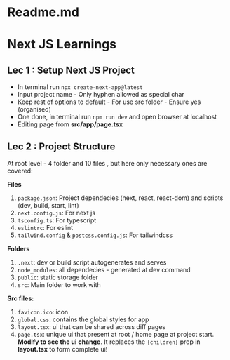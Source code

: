 # Readme.md

# Next JS Learnings

## Lec 1 : Setup Next JS Project
- In terminal run `npx create-next-app@latest`
- Input project name - Only hyphen allowed as special char
- Keep rest of options to default - For use src folder - Ensure yes (organised)
- One done, in terminal run `npm run dev` and open browser at localhost
- Editing page from **src/app/page.tsx**

## Lec 2 : Project Structure
At root level - 4 folder and 10 files , but here only necessary ones are covered:

**Files**
1. `package.json`: Project dependecies (next, react, react-dom) and scripts (dev, build, start, lint)
2. `next.config.js`: For next js
3. `tsconfig.ts`: For typescript
4. `eslintrc`: For eslint
5. `tailwind.config` & `postcss.config.js`: For tailwindcss

**Folders**
1. `.next`: dev or build script autogenerates and serves
2. `node_modules`: all dependecies - generated at dev command
3. `public`: static storage folder
4. `src`: Main folder to work with

**Src files:**
1. `favicon.ico`: icon
2. `global.css`: contains the global styles for app
3. `layout.tsx`: ui that can be shared across diff pages
4. `page.tsx`: unique ui that present at root / home page at project start. **Modify to see the ui change**. It replaces the `{children}` prop in **layout.tsx** to form complete ui!


